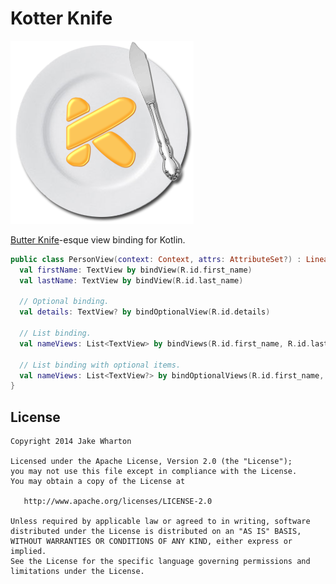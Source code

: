 Kotter Knife
============

![](art/logo.png)

[Butter Knife][1]-esque view binding for Kotlin.

```kotlin
public class PersonView(context: Context, attrs: AttributeSet?) : LinearLayout(context, attrs) {
  val firstName: TextView by bindView(R.id.first_name)
  val lastName: TextView by bindView(R.id.last_name)

  // Optional binding.
  val details: TextView? by bindOptionalView(R.id.details)

  // List binding.
  val nameViews: List<TextView> by bindViews(R.id.first_name, R.id.last_name)

  // List binding with optional items.
  val nameViews: List<TextView?> by bindOptionalViews(R.id.first_name, R.id.middle_name, R.id.last_name)
}
```


License
-------

    Copyright 2014 Jake Wharton

    Licensed under the Apache License, Version 2.0 (the "License");
    you may not use this file except in compliance with the License.
    You may obtain a copy of the License at

       http://www.apache.org/licenses/LICENSE-2.0

    Unless required by applicable law or agreed to in writing, software
    distributed under the License is distributed on an "AS IS" BASIS,
    WITHOUT WARRANTIES OR CONDITIONS OF ANY KIND, either express or implied.
    See the License for the specific language governing permissions and
    limitations under the License.


 [1]: http://jakewharton.github.io/butterknife
